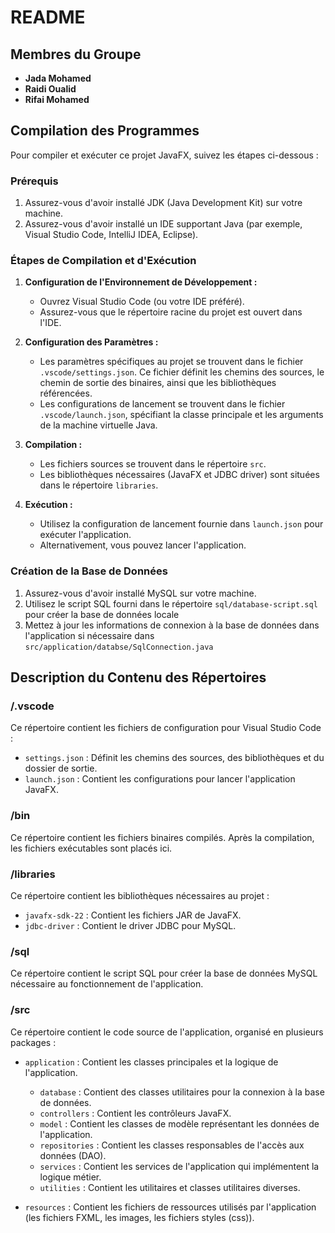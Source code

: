 # README

## Membres du Groupe

- **Jada Mohamed**
- **Raidi Oualid**
- **Rifai Mohamed**

## Compilation des Programmes

Pour compiler et exécuter ce projet JavaFX, suivez les étapes ci-dessous :

### Prérequis

1. Assurez-vous d'avoir installé JDK (Java Development Kit) sur votre machine.
2. Assurez-vous d'avoir installé un IDE supportant Java (par exemple, Visual Studio Code, IntelliJ IDEA, Eclipse).

### Étapes de Compilation et d'Exécution

1. **Configuration de l'Environnement de Développement :**

   - Ouvrez Visual Studio Code (ou votre IDE préféré).
   - Assurez-vous que le répertoire racine du projet est ouvert dans l'IDE.

2. **Configuration des Paramètres :**

   - Les paramètres spécifiques au projet se trouvent dans le fichier `.vscode/settings.json`. Ce fichier définit les chemins des sources, le chemin de sortie des binaires, ainsi que les bibliothèques référencées.
   - Les configurations de lancement se trouvent dans le fichier `.vscode/launch.json`, spécifiant la classe principale et les arguments de la machine virtuelle Java.

3. **Compilation :**

   - Les fichiers sources se trouvent dans le répertoire `src`.
   - Les bibliothèques nécessaires (JavaFX et JDBC driver) sont situées dans le répertoire `libraries`.

4. **Exécution :**

   - Utilisez la configuration de lancement fournie dans `launch.json` pour exécuter l'application.
   - Alternativement, vous pouvez lancer l'application.

### Création de la Base de Données

1. Assurez-vous d'avoir installé MySQL sur votre machine.
2. Utilisez le script SQL fourni dans le répertoire `sql/database-script.sql` pour créer la base de données locale
3. Mettez à jour les informations de connexion à la base de données dans l'application si nécessaire dans `src/application/databse/SqlConnection.java`

## Description du Contenu des Répertoires

### /.vscode

Ce répertoire contient les fichiers de configuration pour Visual Studio Code :

- `settings.json` : Définit les chemins des sources, des bibliothèques et du dossier de sortie.
- `launch.json` : Contient les configurations pour lancer l'application JavaFX.

### /bin

Ce répertoire contient les fichiers binaires compilés. Après la compilation, les fichiers exécutables sont placés ici.

### /libraries

Ce répertoire contient les bibliothèques nécessaires au projet :

- `javafx-sdk-22` : Contient les fichiers JAR de JavaFX.
- `jdbc-driver` : Contient le driver JDBC pour MySQL.

### /sql

Ce répertoire contient le script SQL pour créer la base de données MySQL nécessaire au fonctionnement de l'application.

### /src

Ce répertoire contient le code source de l'application, organisé en plusieurs packages :

- `application` : Contient les classes principales et la logique de l'application.
  - `database` : Contient des classes utilitaires pour la connexion à la base de données.
  - `controllers` : Contient les contrôleurs JavaFX.
  - `model` : Contient les classes de modèle représentant les données de l'application.
  - `repositories` : Contient les classes responsables de l'accès aux données (DAO).
  - `services` : Contient les services de l'application qui implémentent la logique métier.
  - `utilities` : Contient les utilitaires et classes utilitaires diverses.

- `resources` : Contient les fichiers de ressources utilisés par l'application (les fichiers FXML, les images, les fichiers styles (css)).